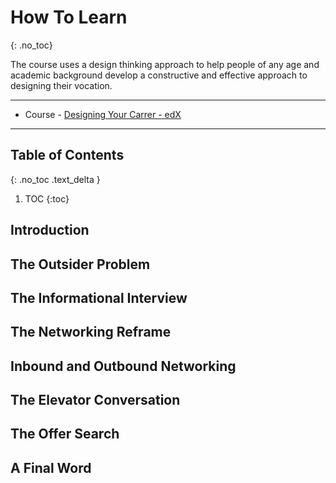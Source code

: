 <!-- ---
layout: default
title: Designing Your Career
parent: Online Courses
nav_order: 5
---
 -->
# How To Learn
{: .no_toc}

The course uses a design thinking approach to help people of any age and academic background develop a constructive and effective approach to designing their vocation.

---

- Course - [Designing Your Carrer - edX](https://learning.edx.org/course/course-v1:StanfordOnline+XDES300+1T2020/home)

---

## Table of Contents
{: .no_toc .text_delta }


1. TOC
{:toc}

## Introduction

## The Outsider Problem

## The Informational Interview

## The Networking Reframe

## Inbound and Outbound Networking

## The Elevator Conversation

## The Offer Search

## A Final Word

